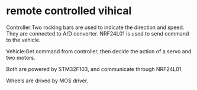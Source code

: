 # remote controlled vihical

Controller:Two rocking bars are used to indicate the direction and speed. They are connected to A/D converter. NRF24L01 is used to send command to the vehicle.

Vehicle:Get command from controller, then decide the action of a servo and two motors.

Both are powered by STM32F103, and communicate through NRF24L01.

Wheels are drived by MOS driver.

